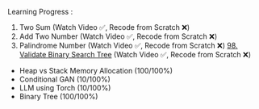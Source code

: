 Learning Progress :
1. Two Sum (Watch Video ✅, Recode from Scratch ❌)
2. Add Two Number (Watch Video ✅, Recode from Scratch ❌)
9. Palindrome Number (Watch Video ✅, Recode from Scratch ❌)
[98. Validate Binary Search Tree](https://youtu.be/s6ATEkipzow) (Watch Video ✅, Recode from Scratch ❌)

- Heap vs Stack Memory Allocation (100/100%)
- Conditional GAN (10/100%)
- LLM using Torch (10/100%)
- Binary Tree (100/100%)

